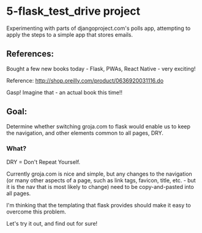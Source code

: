 
# 5-flask_test_drive project

Experimenting with parts of djangoproject.com's polls app, attempting to apply the steps to a simple app that stores emails.

## References:

Bought a few new books today - Flask, PWAs, React Native - very exciting!

Reference: http://shop.oreilly.com/product/0636920031116.do

Gasp!  Imagine that - an actual book this time!!

## Goal:

Determine whether switching groja.com to flask would enable us to keep the navigation,
and other elements common to all pages, DRY.

### What?

DRY = Don't Repeat Yourself.

Currently groja.com is nice and simple, but any changes to the navigation
(or many other aspects of a page, such as link tags, favicon, title, etc. -
but it is the nav that is most likely to change) need to be copy-and-pasted into all pages.

I'm thinking that the templating that flask provides should make it easy to overcome this problem.

Let's try it out, and find out for sure!


